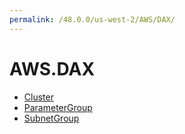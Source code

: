 ```yaml
---
permalink: /48.0.0/us-west-2/AWS/DAX/
---
```


# AWS.DAX



* [Cluster](Cluster.md)
* [ParameterGroup](ParameterGroup.md)
* [SubnetGroup](SubnetGroup.md)